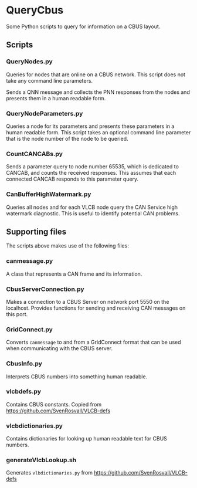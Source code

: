 # QueryCbus
Some Python scripts to query for information on a CBUS layout.

## Scripts

### QueryNodes.py
Queries for nodes that are online on a CBUS network. 
This script does not take any command line parameters.

Sends a QNN message and collects the PNN responses from the nodes and presents them
in a human readable form.

### QueryNodeParameters.py
Queries a node for its parameters and presents these parameters in a human readable
form.
This script takes an optional command line parameter that is the node number of
the node to be queried. 

### CountCANCABs.py
Sends a parameter query to node number 65535, which is dedicated to CANCAB,
and counts the received responses.
This assumes that each connected CANCAB responds to this parameter query.

### CanBufferHighWatermark.py
Queries all nodes and for each VLCB node query the CAN Service
high watermark diagnostic. 
This is useful to identify potential CAN problems.

## Supporting files
The scripts above makes use of the following files:

### canmessage.py
A class that represents a CAN frame and its information.

### CbusServerConnection.py
Makes a connection to a CBUS Server on network port 5550 on the localhost.
Provides functions for sending and receiving CAN messages on this port.

### GridConnect.py
Converts `canmessage` to and from a GridConnect format that can be used when
communicating with the CBUS server.

### CbusInfo.py
Interprets CBUS numbers into something human readable.

### vlcbdefs.py
Contains CBUS constants. 
Copied from https://github.com/SvenRosvall/VLCB-defs

### vlcbdictionaries.py
Contains dictionaries for looking up human readable text for CBUS numbers.

### generateVlcbLookup.sh
Generates `vlbdictionaries.py` from https://github.com/SvenRosvall/VLCB-defs